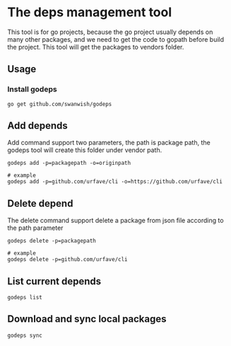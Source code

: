 # The deps management tool

This tool is for go projects, because the go project usually depends on many other packages, and we need to get the code to gopath before build the project.
This tool will get the packages to vendors folder.

## Usage

### Install godeps

```
go get github.com/swanwish/godeps
```

## Add depends

Add command support two parameters, the path is package path, the godeps tool will create this folder under vendor path.

```
godeps add -p=packagepath -o=originpath

# example
godeps add -p=github.com/urfave/cli -o=https://github.com/urfave/cli
```

## Delete depend

The delete command support delete a package from json file according to the path parameter

```
godeps delete -p=packagepath

# example
godeps delete -p=github.com/urfave/cli
```

## List current depends

```
godeps list
```

## Download and sync local packages

```
godeps sync
```